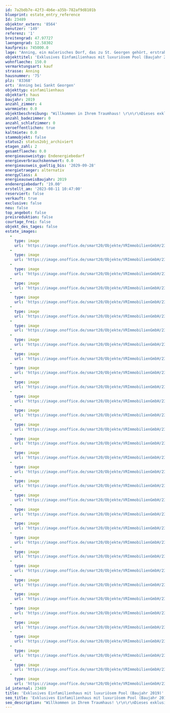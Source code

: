 ```yaml
---
id: 7a2bdb7e-42f3-4b6e-a35b-782af9d8101b
blueprint: estate_entry_reference
Id: 23489
objektnr_extern: '8564'
benutzer: '149'
referenz: '1'
breitengrad: 47.97727
laengengrad: 12.58302
kaufpreis: 745000.0
lage: "Anning, ein malerisches Dorf, das zu St. Georgen gehört, erstrahlt in seiner ländlichen Pracht und liegt nur einen Steinwurf von der Stadt Traunreut entfernt. Diese idyllische Gemeinde vereint die Ruhe des Landlebens mit der Bequemlichkeit einer hervorragenden Verkehrsanbindung und der Nähe zu den umliegenden Seen.\r\n\r\nAnning liegt eingebettet in die sanften Hügel der Region Chiemgau im Süden Deutschlands. Nur etwa 10 Autominuten südwestlich erstreckt sich die lebhafte Stadt Traunreut. Diese Nähe zur Stadt ermöglicht den Bewohnern von Anning den Zugang zu zahlreichen Dienstleistungen und Einkaufsmöglichkeiten, ohne auf die Ruhe und Schönheit des ländlichen Lebens verzichten zu müssen.\r\n\r\nDie Verkehrsanbindung von Anning ist hervorragend. Die Autobahn A8 ist nur wenige Kilometer entfernt und bietet eine schnelle Anbindung an die Städte Rosenheim und München im Westen sowie an Salzburg und Österreich im Osten. Auch die Bundesstraße B304 verläuft in der Nähe, was die Erreichbarkeit weiterer Städte und Orte in der Region erleichtert. Für Pendler bietet sich die Möglichkeit, bequem mit dem Auto zu den umliegenden Städten zu gelangen. Zusätzlich stehen in Traunreut regelmäßige Zugverbindungen zur Verfügung, die den öffentlichen Nahverkehr zu einer praktischen Option machen.\r\n\r\nAnning bei St. Georgen zeichnet sich durch seine landschaftliche Schönheit aus. Die umliegenden Wälder, Felder und Seen laden zu Spaziergängen, Radtouren und Erholung in der freien Natur ein. Besonders erwähnenswert ist die Nähe zu den idyllischen Seen der Region, darunter der Chiemsee, der Waginger See und der Tachinger See. Diese Seen bieten zahlreiche Freizeitmöglichkeiten wie Schwimmen, Bootfahren, Angeln und gemütliche Stunden am Ufer.\r\n\r\nDie Dorfgemeinschaft in Anning ist eng miteinander verbunden, und zahlreiche lokale Veranstaltungen und Feste fördern den sozialen Zusammenhalt. In St. Georgen und den benachbarten Städten gibt es zudem kulturelle Angebote wie Theateraufführungen, Konzerte und Museen, die das kulturelle Leben bereichern.\r\n\r\nZusammenfassend lässt sich sagen, dass Anning bei St. Georgen eine charmante Gemeinde ist, die die Vorzüge des Landlebens mit der Nähe zu Traunreut, einer ausgezeichneten Verkehrsanbindung und den reizvollen umliegenden Seen vereint. Die Bewohner genießen hier eine hohe Lebensqualität und vielfältige Freizeitmöglichkeiten in einer natürlichen Umgebung von besonderem Reiz."
objekttitel: 'Exklusives Einfamilienhaus mit luxuriösem Pool (Baujahr 2019)'
wohnflaeche: 150.0
vermarktungsart: kauf
strasse: Anning
hausnummer: '75'
plz: '83368'
ort: 'Anning bei Sankt Georgen'
objekttyp: einfamilienhaus
objektart: haus
baujahr: 2019
anzahl_zimmer: 4
warmmiete: 0.0
objektbeschreibung: "Willkommen in Ihrem Traumhaus! \r\n\r\nDieses exklusive Einfamilienhaus, errichtet nach höchsten Standards vom renommierten Hersteller für Fertighäuser, Regnauer, bietet Ihnen ein Leben in luxuriösem Komfort und modernem Stil. Mit einer beeindruckenden Ausstattung und einem großzügigen Grundstück präsentiert sich diese Immobilie als eine einzigartige Gelegenheit für anspruchsvolle Käufer.\r\n\r\nAusstattung und Raumangebot:\r\n\r\nEin Highlight dieses Hauses ist der beheizbare Wellnesspool mit integrierter Massagefunktion. Hier können Sie das ganze Jahr über Entspannung pur genießen, Ihre Muskeln lockern und Stress abbauen. \r\n\r\nDer offene und lichtdurchflutete Wohn- und Essbereich erstreckt sich über eine großzügige Fläche und bietet reichlich Platz für gesellige Abende mit Familie und Freunden. Die bodentiefen Fenster schaffen eine nahtlose Verbindung zur Natur und bieten einen atemberaubenden Blick auf den Pool. Der Wintergarten ist ein echtes Highlight dieses Hauses. Egal zu welcher Jahreszeit, hier können Sie die Schönheit der Natur in vollen Zügen genießen und dabei den Blick auf den liebevoll gestalteten Garten bewahren.\r\n\r\nDieses Haus bietet insgesamt vier gut dimensionierte Zimmer. Neben zwei geräumigen Kinderzimmern gibt es ein Hauptschlafzimmer mit einem großzügigen begehbaren Kleiderschrank. Das Badezimmer im 1. Obergeschoss verfügt über eine Badewanne sowie eine separate Dusche. Im Erdgeschoss befindet sich ein Gästebad mit WC und Dusche.\r\n\r\nDas weitläufige und liebevoll angelegte Grundstück bietet Raum für Ihre persönlichen Gestaltungsideen. Zwei große Terrassen und ein Balkon verlängern den Wohnraum nach draußen und laden zum Entspannen im Freien ein. Neben einer großzügigen Garage mit Stauraum unter dem Dach, gibt es auch einen Carport, der zusätzlichen Schutz für Ihr Fahrzeug bietet. Ein zusätzliches Gartenhaus steht zur Verfügung und kann als praktischer Stauraum für Gartenwerkzeuge und -möbel dienen.\r\n\r\nDieses Haus wurde nach dem KfW 55-Standard errichtet, was nicht nur den Wohnkomfort steigert, sondern auch zu langfristigen Energieeinsparungen führt, was sich in niedrigeren Energiekosten niederschlägt.\r\n\r\nDiese Immobilie vereint stilvolles Wohnen mit modernen Annehmlichkeiten und einer großzügigen Gestaltung. Hier können Sie das Leben in vollen Zügen genießen und sich jeden Tag wie im Urlaub fühlen. Diese exklusive Gelegenheit sollten Sie sich nicht entgehen lassen.\r\n\r\nVereinbaren Sie noch heute einen Besichtigungstermin und lassen Sie sich von diesem Traumhaus begeistern!"
anzahl_badezimmer: 0
anzahl_schlafzimmer: 0
veroeffentlichen: true
kaltmiete: 0.0
stammobjekt: false
status2: status2obj_archiviert
etagen_zahl: 2
gesamtflaeche: 0.0
energieausweistyp: Endenergiebedarf
energieverbrauchskennwert: 0.0
energieausweis_gueltig_bis: '2029-09-28'
energietraeger: alternativ
energyClass: A
energieausweisBaujahr: 2019
endenergiebedarf: '19.00'
erstellt_am: '2023-08-11 10:47:00'
reserviert: false
verkauft: true
exclusive: false
neu: false
top_angebot: false
preisreduktion: false
courtage_frei: false
objekt_des_tages: false
estate_images:
  -
    type: image
    url: 'https://image.onoffice.de/smart20/Objekte/VRImmobilienGmbH/23489/2307914b-cb10-4d8e-8f47-74aab395a6ae.jpg'
  -
    type: image
    url: 'https://image.onoffice.de/smart20/Objekte/VRImmobilienGmbH/23489/1062583c-1e25-4a4d-9062-ef50fbf36f67.jpg'
  -
    type: image
    url: 'https://image.onoffice.de/smart20/Objekte/VRImmobilienGmbH/23489/b13dca74-0fce-4ff0-b996-7e3657e53398.jpg'
  -
    type: image
    url: 'https://image.onoffice.de/smart20/Objekte/VRImmobilienGmbH/23489/726c3bc6-52c3-4d87-8ec0-15dd67260a0f.jpg'
  -
    type: image
    url: 'https://image.onoffice.de/smart20/Objekte/VRImmobilienGmbH/23489/a6eae0bd-e430-4e52-a5b4-a83fa00777ab.jpg'
  -
    type: image
    url: 'https://image.onoffice.de/smart20/Objekte/VRImmobilienGmbH/23489/ade1e084-b184-411f-9045-9310b2e65576.jpg'
  -
    type: image
    url: 'https://image.onoffice.de/smart20/Objekte/VRImmobilienGmbH/23489/99937576-d66b-4493-b26d-a7ba768fa83d.jpg'
  -
    type: image
    url: 'https://image.onoffice.de/smart20/Objekte/VRImmobilienGmbH/23489/7e30608c-f325-476a-a847-619b5c7f35aa.jpg'
  -
    type: image
    url: 'https://image.onoffice.de/smart20/Objekte/VRImmobilienGmbH/23489/3b009ac0-78ef-4d80-8367-612b1adf284f.jpg'
  -
    type: image
    url: 'https://image.onoffice.de/smart20/Objekte/VRImmobilienGmbH/23489/cafa2d9a-cc7a-4b8f-a5ed-ba20f13d2922.jpg'
  -
    type: image
    url: 'https://image.onoffice.de/smart20/Objekte/VRImmobilienGmbH/23489/ec265b35-fa05-45c8-8ba8-6b9ddac6dd77.jpg'
  -
    type: image
    url: 'https://image.onoffice.de/smart20/Objekte/VRImmobilienGmbH/23489/ee466264-74b2-4a56-b885-6d5e27b61935.jpg'
  -
    type: image
    url: 'https://image.onoffice.de/smart20/Objekte/VRImmobilienGmbH/23489/9ab1777e-947e-4391-b3a6-aa5327578a47.jpg'
  -
    type: image
    url: 'https://image.onoffice.de/smart20/Objekte/VRImmobilienGmbH/23489/5dc9f9bc-cb99-48aa-8d93-5e36f2c21d25.jpg'
  -
    type: image
    url: 'https://image.onoffice.de/smart20/Objekte/VRImmobilienGmbH/23489/a842b30c-352b-4858-abf9-06fad3af9332.jpg'
  -
    type: image
    url: 'https://image.onoffice.de/smart20/Objekte/VRImmobilienGmbH/23489/05fb1f08-89e8-418c-bcd3-2dcd8ef9faad.jpg'
  -
    type: image
    url: 'https://image.onoffice.de/smart20/Objekte/VRImmobilienGmbH/23489/6d26d425-723f-4a1a-84b8-830f2f3ad6fb.jpg'
  -
    type: image
    url: 'https://image.onoffice.de/smart20/Objekte/VRImmobilienGmbH/23489/b19263b3-8593-4996-9bc2-ba3c9e627dfd.jpg'
  -
    type: image
    url: 'https://image.onoffice.de/smart20/Objekte/VRImmobilienGmbH/23489/5244fa2c-c7f4-463f-874c-3b1803cf073b.jpg'
  -
    type: image
    url: 'https://image.onoffice.de/smart20/Objekte/VRImmobilienGmbH/23489/5742faf9-b56b-4180-93ff-97087bd0a540.jpg'
  -
    type: image
    url: 'https://image.onoffice.de/smart20/Objekte/VRImmobilienGmbH/23489/6cf2512e-4e24-4a54-a752-8af2c14e0024.jpg'
  -
    type: image
    url: 'https://image.onoffice.de/smart20/Objekte/VRImmobilienGmbH/23489/9f34c910-633f-492a-9028-17475fccbbed.jpg'
  -
    type: image
    url: 'https://image.onoffice.de/smart20/Objekte/VRImmobilienGmbH/23489/9ec712e3-3923-4a6a-94af-9a23891f70be.jpg'
  -
    type: image
    url: 'https://image.onoffice.de/smart20/Objekte/VRImmobilienGmbH/23489/7292f0e6-84fe-4bc2-af31-4cd53596d617.jpg'
  -
    type: image
    url: 'https://image.onoffice.de/smart20/Objekte/VRImmobilienGmbH/23489/e024c0ac-2d6b-4b3e-9dc4-75a558af7e55.jpg'
  -
    type: image
    url: 'https://image.onoffice.de/smart20/Objekte/VRImmobilienGmbH/23489/3513d92f-a88b-4961-84a0-169ae0de4a84.jpg'
  -
    type: image
    url: 'https://image.onoffice.de/smart20/Objekte/VRImmobilienGmbH/23489/b32055de-c88e-4075-8ba5-bbda8ea654b5.jpg'
  -
    type: image
    url: 'https://image.onoffice.de/smart20/Objekte/VRImmobilienGmbH/23489/92b9cfb5-0234-47da-8f74-667110aa89d2.jpg'
  -
    type: image
    url: 'https://image.onoffice.de/smart20/Objekte/VRImmobilienGmbH/23489/b5c85dd2-1e90-454e-9b4c-4e71fa979bbe.jpg'
  -
    type: image
    url: 'https://image.onoffice.de/smart20/Objekte/VRImmobilienGmbH/23489/d68b300f-7dff-4726-a0de-3e88b9b0bcd6.jpg'
  -
    type: image
    url: 'https://image.onoffice.de/smart20/Objekte/VRImmobilienGmbH/23489/e18b8ab1-2fe5-4a5f-8550-43bcc1635132.jpg'
  -
    type: image
    url: 'https://image.onoffice.de/smart20/Objekte/VRImmobilienGmbH/23489/552e8117-ed6f-49d1-a80e-2a490e650009.jpg'
id_internal: 23489
title: 'Exklusives Einfamilienhaus mit luxuriösem Pool (Baujahr 2019)'
seo_title: 'Exklusives Einfamilienhaus mit luxuriösem Pool (Baujahr 2019)'
seo_description: "Willkommen in Ihrem Traumhaus! \r\n\r\nDieses exklusive Einfamilienhaus, errichtet nach höchsten Standards vom renommierten Hersteller für Fertighäuser, Regnauer"
---
```

